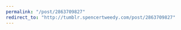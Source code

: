 ```yaml
---
permalink: "/post/2863709827"
redirect_to: "http://tumblr.spencertweedy.com/post/2863709827"
---
```

